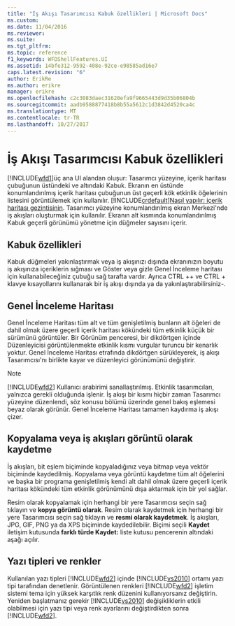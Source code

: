```yaml
---
title: "İş Akışı Tasarımcısı Kabuk özellikleri | Microsoft Docs"
ms.custom: 
ms.date: 11/04/2016
ms.reviewer: 
ms.suite: 
ms.tgt_pltfrm: 
ms.topic: reference
f1_keywords: WFDShellFeatures.UI
ms.assetid: 14bfe312-9592-408e-92ce-e98585ad16e7
caps.latest.revision: "6"
author: ErikRe
ms.author: erikre
manager: erikre
ms.openlocfilehash: c2c3083daec31620efa9f9665443d9d35b06804b
ms.sourcegitcommit: aadb9588877418b8b55a5612c1d3842d4520ca4c
ms.translationtype: MT
ms.contentlocale: tr-TR
ms.lasthandoff: 10/27/2017
---
```

# <a name="workflow-designer-shell-features"></a>İş Akışı Tasarımcısı Kabuk özellikleri
[!INCLUDE[wfd1](../workflow-designer/includes/wfd1_md.md)]üç ana UI alandan oluşur: Tasarımcı yüzeyine, içerik haritası çubuğunun üstündeki ve altındaki Kabuk. Ekranın en üstünde konumlandırılmış içerik haritası çubuğunun üst geçerli kök etkinlik öğelerinin listesini görüntülemek için kullanılır. [!INCLUDE[crdefault](../test/includes/crdefault_md.md)][Nasıl yapılır: içerik haritası gezintisinin](../workflow-designer/how-to-use-breadcrumb-navigation.md). Tasarımcı yüzeyine konumlandırılmış ekran Merkezi'nde iş akışları oluşturmak için kullanılır. Ekranın alt kısmında konumlandırılmış Kabuk geçerli görünümü yönetme için düğmeler sayısını içerir.  
  
## <a name="shell-features"></a>Kabuk özellikleri  
 Kabuk düğmeleri yakınlaştırmak veya iş akışınızı dışında ekranınızın boyutu iş akışınıza içeriklerin sığması ve Göster veya gizle Genel İnceleme haritası için kullanabileceğiniz çubuğu sağ tarafta vardır. Ayrıca CTRL ++ ve CTRL + klavye kısayollarını kullanarak bir iş akışı dışında ya da yakınlaştırabilirsiniz-.  
  
## <a name="overview-map"></a>Genel İnceleme Haritası  
 Genel İnceleme Haritası tüm alt ve tüm genişletilmiş bunların alt öğeleri de dahil olmak üzere geçerli içerik haritası kökündeki tüm etkinlik küçük bir sürümünü görüntüler. Bir Görünüm penceresi, bir dikdörtgen içinde Düzenleyicisi görüntülenmekte etkinlik kısmı vurgular turuncu bir kenarlık yoktur. Genel İnceleme Haritası etrafında dikdörtgen sürükleyerek, iş akışı Tasarımcısı'nı birlikte kayar ve düzenleyici görünümünü değiştirir.  
  
> [!NOTE]
>  [!INCLUDE[wfd2](../workflow-designer/includes/wfd2_md.md)] Kullanıcı arabirimi sanallaştırılmış. Etkinlik tasarımcıları, yalnızca gerekli olduğunda işlenir. İş akışı bir kısmı hiçbir zaman Tasarımcı yüzeyine düzenlendi, söz konusu bölümü üzerinde genel bakış eşlemesi beyaz olarak görünür. Genel İnceleme Haritası tamamen kaydırma iş akışı çizer.  
  
## <a name="copying-or-saving-workflows-as-images"></a>Kopyalama veya iş akışları görüntü olarak kaydetme  
 İş akışları, bit eşlem biçiminde kopyaladığınız veya bitmap veya vektör biçiminde kaydedilmiş. Kopyalama veya görüntü kaydetme tüm alt öğelerini ve başka bir programa genişletilmiş kendi alt dahil olmak üzere geçerli içerik haritası kökündeki tüm etkinlik görünümünü dışa aktarmak için bir yol sağlar.  
  
 Resim olarak kopyalamak için herhangi bir yere Tasarımcısı seçin sağ tıklayın ve **kopya görüntü olarak**. Resim olarak kaydetmek için herhangi bir yere Tasarımcısı seçin sağ tıklayın ve **resmi olarak kaydetmek**. İş akışları, JPG, GIF, PNG ya da XPS biçiminde kaydedilebilir. Biçimi seçili **Kaydet** iletişim kutusunda **farklı türde Kaydet:** liste kutusu pencerenin altındaki aşağı açılır.  
  
## <a name="fonts-and-colors"></a>Yazı tipleri ve renkler  
 Kullanılan yazı tipleri [!INCLUDE[wfd2](../workflow-designer/includes/wfd2_md.md)] içinde [!INCLUDE[vs2010](../misc/includes/vs2010_md.md)] ortamı yazı tipi tarafından denetlenir. Görüntülenen renkleri [!INCLUDE[wfd2](../workflow-designer/includes/wfd2_md.md)] işletim sistemi tema için yüksek karşıtlık renk düzenini kullanıyorsanız değiştirin. Yeniden başlatmanız gerekir [!INCLUDE[vs2010](../misc/includes/vs2010_md.md)] değişikliklerin etkili olabilmesi için yazı tipi veya renk ayarlarını değiştirdikten sonra [!INCLUDE[wfd2](../workflow-designer/includes/wfd2_md.md)].